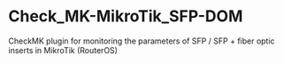 # Check_MK-MikroTik_SFP-DOM
CheckMK plugin for monitoring the parameters of SFP / SFP + fiber optic inserts in MikroTik (RouterOS)
